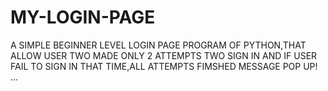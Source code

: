 # MY-LOGIN-PAGE
A SIMPLE BEGINNER LEVEL LOGIN PAGE PROGRAM OF PYTHON,THAT ALLOW USER TWO MADE ONLY 2 ATTEMPTS TWO SIGN IN AND IF USER FAIL TO SIGN IN THAT TIME,ALL ATTEMPTS FIMSHED MESSAGE POP UP! ...
